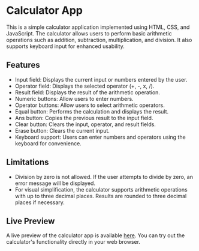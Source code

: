 # Calculator App

This is a simple calculator application implemented using HTML, CSS, and JavaScript. The calculator allows users to perform basic arithmetic operations such as addition, subtraction, multiplication, and division. It also supports keyboard input for enhanced usability.

## Features
- Input field: Displays the current input or numbers entered by the user.
- Operator field: Displays the selected operator (+, -, x, /).
- Result field: Displays the result of the arithmetic operation.
- Numeric buttons: Allow users to enter numbers.
- Operator buttons: Allow users to select arithmetic operators.
- Equal button: Performs the calculation and displays the result.
- Ans button: Copies the previous result to the input field.
- Clear button: Clears the input, operator, and result fields.
- Erase button: Clears the current input.
- Keyboard support: Users can enter numbers and operators using the keyboard for convenience.

## Limitations
- Division by zero is not allowed. If the user attempts to divide by zero, an error message will be displayed.
- For visual simplification, the calculator supports arithmetic operations with up to three decimal places. Results are rounded to three decimal places if necessary.

## Live Preview
A live preview of the calculator app is available [here](https://valentave.github.io/Calculator). You can try out the calculator's functionality directly in your web browser.
